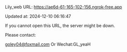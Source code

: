 Lily_web URL: https://ae6d-61-165-102-156.ngrok-free.app

Updated at: 2024-12-10 06:16:47

If you cannot open this URL, the server might be down.

Please contact: 

goley04@foxmail.com Or Wechat:GL_yeaH